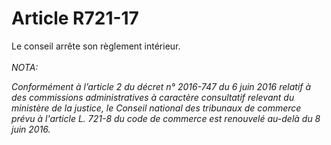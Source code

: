 # Article R721-17

Le conseil arrête son règlement intérieur.<br/><br/><i>NOTA:<p>Conformément à l’article 2 du décret n° 2016-747 du 6 juin 2016 relatif à des commissions administratives à caractère consultatif relevant du ministère de la justice, le Conseil national des tribunaux de commerce prévu à l'article L. 721-8 du code de commerce est renouvelé au-delà du 8 juin 2016.</p></i>